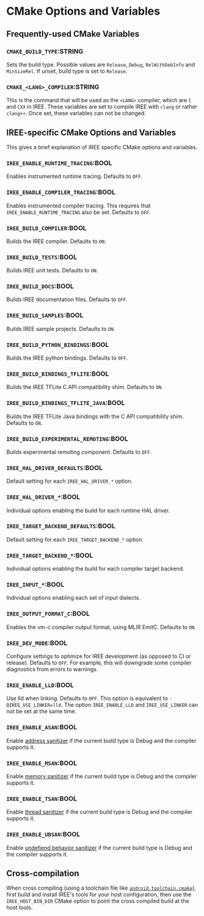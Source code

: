 # CMake Options and Variables

## Frequently-used CMake Variables

### `CMAKE_BUILD_TYPE`:STRING

Sets the build type. Possible values are `Release`, `Debug`,
`RelWithDebInfo` and `MinSizeRel`. If unset, build type is set to `Release`.

### `CMAKE_<LANG>_COMPILER`:STRING

This is the command that will be used as the `<LANG>` compiler, which are `C`
and `CXX` in IREE. These variables are set to compile IREE with `clang` or
rather `clang++`. Once set, these variables can not be changed.

## IREE-specific CMake Options and Variables

This gives a brief explanation of IREE specific CMake options and variables.

### `IREE_ENABLE_RUNTIME_TRACING`:BOOL

Enables instrumented runtime tracing. Defaults to `OFF`.

### `IREE_ENABLE_COMPILER_TRACING`:BOOL

Enables instrumented compiler tracing. This requires that
`IREE_ENABLE_RUNTIME_TRACING` also be set. Defaults to `OFF`.

### `IREE_BUILD_COMPILER`:BOOL

Builds the IREE compiler. Defaults to `ON`.

### `IREE_BUILD_TESTS`:BOOL

Builds IREE unit tests. Defaults to `ON`.

### `IREE_BUILD_DOCS`:BOOL

Builds IREE documentation files. Defaults to `OFF`.

### `IREE_BUILD_SAMPLES`:BOOL

Builds IREE sample projects. Defaults to `ON`.

### `IREE_BUILD_PYTHON_BINDINGS`:BOOL

Builds the IREE python bindings. Defaults to `OFF`.

### `IREE_BUILD_BINDINGS_TFLITE`:BOOL

Builds the IREE TFLite C API compatibility shim. Defaults to `ON`.

### `IREE_BUILD_BINDINGS_TFLITE_JAVA`:BOOL

Builds the IREE TFLite Java bindings with the C API compatibility shim.
Defaults to `ON`.

### `IREE_BUILD_EXPERIMENTAL_REMOTING`:BOOL

Builds experimental remoting component. Defaults to `OFF`.

### `IREE_HAL_DRIVER_DEFAULTS`:BOOL

Default setting for each `IREE_HAL_DRIVER_*` option.

### `IREE_HAL_DRIVER_*`:BOOL

Individual options enabling the build for each runtime HAL driver.

### `IREE_TARGET_BACKEND_DEFAULTS`:BOOL

Default setting for each `IREE_TARGET_BACKEND_*` option.

### `IREE_TARGET_BACKEND_*`:BOOL

Individual options enabling the build for each compiler target backend.

### `IREE_INPUT_*`:BOOL

Individual options enabling each set of input dialects.

### `IREE_OUTPUT_FORMAT_C`:BOOL

Enables the vm-c compiler output format, using MLIR EmitC. Defaults to `ON`.

### `IREE_DEV_MODE`:BOOL

Configure settings to optimize for IREE development (as opposed to CI or
release). Defaults to `OFF`. For example, this will downgrade some compiler
diagnostics from errors to warnings.

### `IREE_ENABLE_LLD`:BOOL

Use lld when linking. Defaults to `OFF`. This option is equivalent to
`-DIREE_USE_LINKER=lld`. The option `IREE_ENABLE_LLD` and `IREE_USE_LINKER` can
not be set at the same time.

### `IREE_ENABLE_ASAN`:BOOL

Enable [address sanitizer](https://clang.llvm.org/docs/AddressSanitizer.html) if
the current build type is Debug and the compiler supports it.

### `IREE_ENABLE_MSAN`:BOOL

Enable [memory sanitizer](https://clang.llvm.org/docs/MemorySanitizer.html) if
the current build type is Debug and the compiler supports it.

### `IREE_ENABLE_TSAN`:BOOL

Enable [thread sanitizer](https://clang.llvm.org/docs/ThreadSanitizer.html) if
the current build type is Debug and the compiler supports it.

### `IREE_ENABLE_UBSAN`:BOOL

Enable [undefiend behavior sanitizer](https://clang.llvm.org/docs/UndefinedBehaviorSanitizer.html)
if the current build type is Debug and the compiler supports it.

## Cross-compilation

When cross compiling (using a toolchain file like
[`android.toolchain.cmake`](https://android.googlesource.com/platform/ndk/+/master/build/cmake/android.toolchain.cmake)),
first build and install IREE's tools for your host configuration, then use the
`IREE_HOST_BIN_DIR` CMake option to point the cross compiled build at the
host tools.
